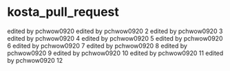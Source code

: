 # kosta_pull_request
edited by pchwow0920
edited by pchwow0920 2
edited by pchwow0920 3
edited by pchwow0920 4
edited by pchwow0920 5
edited by pchwow0920 6
edited by pchwow0920 7
edited by pchwow0920 8
edited by pchwow0920 9
edited by pchwow0920 10
edited by pchwow0920 11
edited by pchwow0920 12
